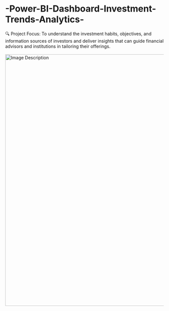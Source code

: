 # -Power-BI-Dashboard-Investment-Trends-Analytics-
🔍 Project Focus: To understand the investment habits, objectives, and information sources of investors and deliver insights that can guide financial advisors and institutions in tailoring their offerings.
<br> <br>
<img src="" alt="Image Description" width="800">
